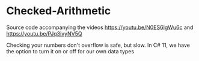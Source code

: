 # Checked-Arithmetic
Source code accompanying the videos https://youtu.be/N0ES6IgWu6c and https://youtu.be/PJq3ivyNV5Q

Checking your numbers don't overflow is safe, but slow. In C# 11, we have the option to turn it on or off for our own data types
